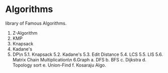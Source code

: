 # Algorithms
library of Famous Algorithms.
1. Z-Algorithm
2. KMP
3. Knapsack
4. Kadane's
5. DP\n
   5.1. Knapsack
   5.2. Kadane's
   5.3. Edit Distance
   5.4. LCS
   5.5. LIS
   5.6. Matrix Chain Multiplication\n
6.Graph
  a. DFS
  b. BFS
  c. Dijkstra
  d. Topology sort
  e. Union-Find
  f. Kosaraju Algo.

